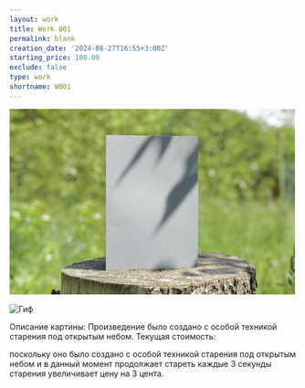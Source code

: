 ```yaml
---
layout: work
title: Work 001
permalink: blank
creation_date: '2024-08-27T16:55+3:00Z'
starting_price: 100.00
exclude: false
type: work
shortname: W001
---
```


![Фото картины](blank-bifold-white-card-standing-wooden-desk-outdoor-with-floral-shadow-blurred-nature-background.jpg)

![Гиф](https://i.gifer.com/yH.gif)



<p>Описание картины: Произведение было создано с особой техникой старения под открытым небом. Текущая стоимость: <span id="price"></span></p> поскольку оно было создано с особой техникой старения под открытым небом и в данный момент продолжает стареть каждые 3 секунды старения увеличивает цену на 3 цента.

<!-- Элемент для передачи данных в JavaScript через data-* атрибуты -->
<div id="art-data"
     data-creation-date="{{ page.creation_date }}"
     data-starting-price="{{ page.starting_price }}">
</div>
